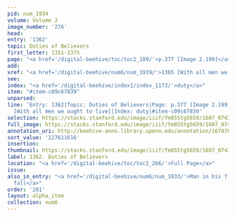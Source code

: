 ```yaml
---
pid: num_1934
volume: Volume 2
image_number: '276'
head:
entry: '1362'
topic: Duties of Believers
first_letter: 1351-1375
page: "<a href='/digital-beehive/toc/toc2_189/'>p.377 [Image 2.199]</a>"
add:
xref: "<a href='/digital-beehive/num6/num_1939/'>1365 [With all men we ought to live]</a>"
see:
index: "<a href='/digital-beehive/index1/index_1173/'>duty</a>"
item: "#item-c09c67839"
unparsed:
line: 'Entry: 1362|Topic: Duties of Believers|Page: p.377 [Image 2.199]|Xref: 1365
  [With all men we ought to live]|Index: duty|#item-c09c67839'
selection: https://stacks.stanford.edu/image/iiif/fm855tg5659/1607_0743/857,1616,2854,619/full/0/default.jpg
full_image: https://stacks.stanford.edu/image/iiif/fm855tg5659/1607_0743/full/full/0/default.jpg
annotation_uri: http://beehive-anno.library.upenn.edu/annotation/1674769545159
sort_value: '227611616'
insertion:
thumbnail: https://stacks.stanford.edu/image/iiif/fm855tg5659/1607_0743/857,1616,600,180/250,/0/default.jpg
label: 1362. Duties of Believers
location: "<a href='/digital-beehive/toc/toc2_266/'>Full Page</a>"
issue:
also_in_entry: "<a href='/digital-beehive/num6/num_1933/'>Man in his first State :
  fall</a>"
order: '201'
layout: alpha_item
collection: num6
---
```

